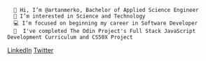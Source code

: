```
  👋 Hi, I’m @artanmerko, Bachelor of Applied Science Engineer
  👀 I’m interested in Science and Technology
  💻 I’m focused on beginning my career in Software Developer
  🌱  I've completed The Odin Project's Full Stack JavaScript Development Curriculum and CS50X Project
```
[LinkedIn](https://www.linkedin.com/in/artan-merko-5b5b35231/)
[Twitter](https://twitter.com/ArtanMerko)

<!-- -
artanmerko/artanmerko is a ✨ special ✨ repository because its `README.md` (this file) appears on your GitHub profile.
You can click the Preview link to take a look at your changes.
- ![image title](https://rushter.com/counter.svg)

![image title](https://rushter.com/counter.svg)
![github](https://img.shields.io/badge/GitHub-000000?style=for-the-badge&logo=G!itHub&logoColor=white)


--->
